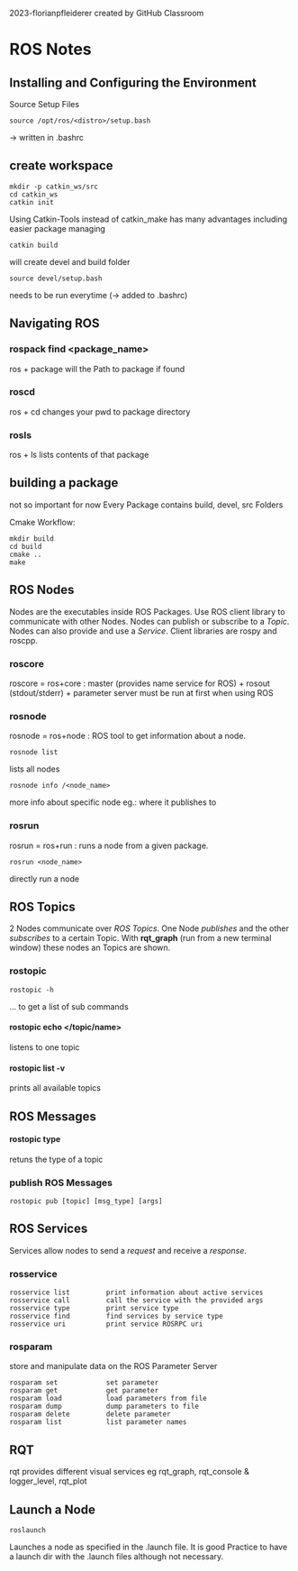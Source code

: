 2023-florianpfleiderer created by GitHub Classroom
# ROS Notes

## Installing and Configuring the Environment
Source Setup Files
```
source /opt/ros/<distro>/setup.bash
```
-> written in .bashrc

## create workspace
```
mkdir -p catkin_ws/src
cd catkin_ws
catkin init 
```
Using Catkin-Tools instead of catkin_make has many advantages including easier package managing

```
catkin build
```
will create devel and build folder
```
source devel/setup.bash 
```
needs to be run everytime (-> added to .bashrc)

## Navigating ROS
### rospack find <package_name>
ros + package
will the Path to package if found

### roscd <package>
ros + cd
changes your pwd to package directory

### rosls <package>
ros + ls
lists contents of that package

## building a package
not so important for now
Every Package contains build, devel, src Folders

Cmake Workflow:
```
mkdir build
cd build
cmake ..
make
```

## ROS Nodes
Nodes are the executables inside ROS Packages.
Use ROS client library to communicate with other Nodes.
Nodes can publish or subscribe to a _Topic_.
Nodes can also provide and use a _Service_.
Client libraries are rospy and roscpp.

### roscore
roscore = ros+core : master (provides name service for ROS) + rosout (stdout/stderr) + parameter server 
must be run at first when using ROS

### rosnode
rosnode = ros+node : ROS tool to get information about a node.
```
rosnode list
```
lists all nodes

```
rosnode info /<node_name>
```
more info about specific node eg.: where it publishes to

### rosrun
rosrun = ros+run : runs a node from a given package.
```
rosrun <node_name>
```
directly run a node

## ROS Topics
2 Nodes communicate over _ROS Topics_.
One Node _publishes_ and the other _subscribes_ to a certain Topic.
With **rqt_graph** (run from a new terminal window) these nodes an Topics are shown.

### rostopic
```
rostopic -h 
```
... to get a list of sub commands
#### rostopic echo </topic/name>
listens to one topic

#### rostopic list -v 
prints all available topics

## ROS Messages
#### rostopic type </topic>
retuns the type of a topic

### publish ROS Messages 
```
rostopic pub [topic] [msg_type] [args]
```

## ROS Services
Services allow nodes to send a _request_ and receive a _response_.
### rosservice
```
rosservice list         print information about active services
rosservice call         call the service with the provided args
rosservice type         print service type
rosservice find         find services by service type
rosservice uri          print service ROSRPC uri
```

### rosparam
store and manipulate data on the ROS Parameter Server
```
rosparam set            set parameter
rosparam get            get parameter
rosparam load           load parameters from file
rosparam dump           dump parameters to file
rosparam delete         delete parameter
rosparam list           list parameter names
```

## RQT
rqt provides different visual services 
eg rqt_graph, rqt_console & logger_level, rqt_plot

## Launch a Node
```
roslaunch
```
Launches a node as specified in the .launch file.
It is good Practice to have a launch dir with the .launch files although not necessary.